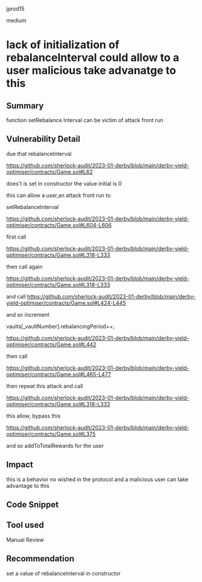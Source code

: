 jprod15

medium

# lack of initialization of rebalanceInterval could allow to a user malicious take advanatge to this

## Summary
function setRebalance Interval can be victim of attack front run
## Vulnerability Detail

due that  rebalanceInterval

https://github.com/sherlock-audit/2023-01-derby/blob/main/derby-yield-optimiser/contracts/Game.sol#L62

does't is set in constructor the value initial is  0

this can allow a user,an attack front run to

setRebalanceInterval

https://github.com/sherlock-audit/2023-01-derby/blob/main/derby-yield-optimiser/contracts/Game.sol#L604-L606



first call

https://github.com/sherlock-audit/2023-01-derby/blob/main/derby-yield-optimiser/contracts/Game.sol#L318-L333

then call again 

https://github.com/sherlock-audit/2023-01-derby/blob/main/derby-yield-optimiser/contracts/Game.sol#L318-L333

and call
https://github.com/sherlock-audit/2023-01-derby/blob/main/derby-yield-optimiser/contracts/Game.sol#L424-L445

and  so increment 

vaults[_vaultNumber].rebalancingPeriod++;

https://github.com/sherlock-audit/2023-01-derby/blob/main/derby-yield-optimiser/contracts/Game.sol#L442


then call 

https://github.com/sherlock-audit/2023-01-derby/blob/main/derby-yield-optimiser/contracts/Game.sol#L465-L477

then repeat this attack and call 

https://github.com/sherlock-audit/2023-01-derby/blob/main/derby-yield-optimiser/contracts/Game.sol#L318-L333

this allow, bypass this 

https://github.com/sherlock-audit/2023-01-derby/blob/main/derby-yield-optimiser/contracts/Game.sol#L375

and so addToTotalRewards for the user
## Impact
this is a behavior no wished in the  protocol and a malicious user  can take advantage to this 
## Code Snippet

## Tool used

Manual Review

## Recommendation
set a  value of  rebalanceInterval  in constructor 